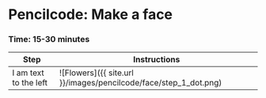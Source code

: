 # Pencilcode: Make a face

### Time: 15-30 minutes

| Step | Instructions |
| --- | --- |
| I am text to the left | ![Flowers]({{ site.url }}/images/pencilcode/face/step_1_dot.png) |
